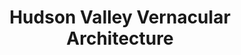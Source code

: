 ---
layout: repo
title: "Hudson Valley Vernacular Architecture"
id: 23027
permalink: repos/23027/
---